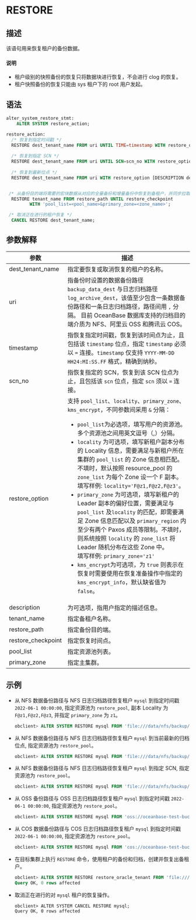 # RESTORE

## 描述

该语句用来恢复租户的备份数据。

  <main id="notice" type='explain'>
    <h4>说明</h4>
    <ul>
    <li>租户级别的快照备份的恢复只将数据块进行恢复，不会进行 clog 的恢复。</li>
    <li>租户快照备份的恢复只能由 sys 租户下的 root 用户发起。</li>
    </ul>
  </main>

## 语法

```sql
alter_system_restore_stmt:
    ALTER SYSTEM restore_action;

restore_action:
  /* 恢复到指定时间戳 */
  RESTORE dest_tenant_name FROM uri UNTIL TIME=timestamp WITH restore_option [DESCRIPTION description];
 
  /* 恢复到指定 SCN */
  RESTORE dest_tenant_name FROM uri UNTIL SCN=scn_no WITH restore_option [DESCRIPTION description];
 
  /* 恢复到最新位点 */
  RESTORE dest_tenant_name FROM uri WITH restore_option [DESCRIPTION description];


 /* 从备份目的端将需要的宏块数据从对应的全量备份和增量备份中恢复到备租户，并同步拉取和回放事务日志。*/
  RESTORE tenant_name FROM restore_path UNTIL restore_checkpoint 
         WITH 'pool_list=<pool_name>&primary_zone=<zone_name>';

 /* 取消正在进行的租户恢复 */
  CANCEL RESTORE dest_tenant_name;

```

## 参数解释

|        **参数**      |       **描述**       |
|----------------------|----------------------|
| dest_tenant_name   | 指定要恢复或取消恢复的租户的名称。 |
| uri                | 指备份时设置的数据备份路径 `backup_data_dest` 与日志归档路径 `log_archive_dest`，该值至少包含一条数据备份路径和一条日志归档路径，路径间用 `,` 分隔。 目前 OceanBase 数据库支持的归档目的端介质为 NFS、阿里云 OSS 和腾讯云 COS。   |
| timestamp          | 指恢复指定时间戳，恢复到该时间点为止，且包括该 `timestamp` 位点，指定 `timestamp` 必须以 `=` 连接。`timestamp` 仅支持 `YYYY-MM-DD HH24:MI:SS.FF` 格式，精确到纳秒。|
| scn_no                | 指恢复指定的 SCN，恢复到该 SCN 位点为止，且包括该 `scn` 位点，指定 `scn` 须以 `=` 连接。|
| restore_option     | 支持 `pool_list`、`locality`、`primary_zone`、`kms_encrypt`，不同参数间采用 `&` 分隔： <ul><li>`pool_list`为必选项，填写用户的资源池。多个资源池之间用英文逗号（,）分隔。</li>  <li>`locality` 为可选项，填写新租户副本分布的 Locality 信息，需要满足与新租户所在集群的 `pool_list` 的 Zone 信息相匹配。 不填时，默认按照 resource_pool 的 `zone_list` 为每个 Zone 设一个 F 副本。</br>填写样例: `locality='F@z1,F@z2,F@z3'`。 </li>  <li> `primary_zone` 为可选项，填写新租户的 Leader 副本的偏好位置，需要满足与  `pool_list` 及`locality` 的匹配，即需要满足 Zone 信息匹配以及 `primary_region` 内至少有两个 Paxos 成员等限制。不填时，则系统按照 `locality` 的 `zone_list` 将 Leader 随机分布在这些 Zone 中。 </br>填写样例: `primary_zone='z1'`</li> <li>`kms_encrypt`为可选项，为 `true` 则表示在恢复时需要使用在恢复准备操作中指定的 `kms_encrypt_info`，默认缺省值为 `false`。 </li></ul>   |
| description |为可选项，指用户指定的描述信息。 |
| tenant_name        | 指定备租户名称。 |
| restore_path       | 指定备份目的端。 |
| restore_checkpoint | 指定恢复时间点。 |
| pool_list          | 指定资源池列表。 |
| primary_zone       | 指定主集群。 |

## 示例

* 从 NFS 数据备份路径与 NFS 日志归档路径恢复租户 `mysql` 到指定时间戳 `2022-06-1 00:00:00`, 指定资源池为 `restore_pool`, 副本 Locality 为 `F@z1,F@z2,F@z3`, 并指定 `primary_zone` 为 `z1`。

   ```sql
   obclient> ALTER SYSTEM RESTORE mysql FROM 'file:///data/nfs/backup/data,file:///data/nfs/backup/archive' UNTIL TIME='2022-06-1 00:00:00' WITH 'pool_list=restore_pool&locality=F@z1,F@z2,F@z3&primary_zone=z1';
   ```

* 从 NFS 数据备份路径与 NFS 日志归档路径恢复租户 `mysql` 到当前最新的归档位点, 指定资源池为 `restore_pool`。

   ```sql
   obclient> ALTER SYSTEM RESTORE mysql FROM 'file:///data/nfs/backup/data,file:///data/nfs/backup/archive' WITH 'pool_list=restore_pool';
   ```

* 从 NFS 数据备份路径与 NFS 日志归档路径恢复租户 `mysql` 到指定 SCN, 指定资源池为 `restore_pool`。
  
   ```sql
   obclient> ALTER SYSTEM RESTORE mysql FROM 'file:///data/nfs/backup/data,file:///data/nfs/backup/archive' UNTIL SCN='xxxxxxxx' WITH 'pool_list=restore_pool';
   ```

* 从 OSS 备份路径与 OSS 日志归档路径恢复租户 `mysql` 到指定时间戳 `2022-06-1 00:00:00`, 指定资源池为 `restore_pool`。

   ```sql
   obclient> ALTER SYSTEM RESTORE mysql FROM 'oss://oceanbase-test-bucket/backup/data/?host=xxx.aliyun-inc.com&access_id=xxx&access_key=xxx,oss://oceanbase-test-bucket/backup/archive/?host=xxx.aliyun-inc.com&access_id=xxx&access_key=xxx' UNTIL TIME='2022-06-1 00:00:00' WITH 'pool_list=restore_pool';
   ```

* 从 COS 数据备份路径与 COS 日志归档路径恢复租户 `mysql` 到指定时间戳 `2022-06-1 00:00:00`, 指定资源池为 `restore_pool`。

   ```sql
   obclient> ALTER SYSTEM RESTORE mysql FROM 'cos://oceanbase-test-bucket/backup/data/?host=xxx.aliyun-inc.com&access_id=xxx&access_key=xxx&appid=xxx,cos://oceanbase-test-bucket/backup/archive/?host=xxx.aliyun-inc.com&access_id=xxx&access_key=xxx&appid=xxx' UNTIL TIME='2022-06-1 00:00:00' WITH 'pool_list=restore_pool';
   ```


* 在目标集群上执行 `RESTORE` 命令，使用租户的备份和归档，创建并恢复出备租户。

   ```sql
   obclient> ALTER SYSTEM RESTORE restore_oracle_tenant FROM 'file:///data/nfs/backup//ob_backup_oracle_tenant/archive,file:///data/nfs/backup//ob_backup_oracle_tenant/data' UNTIL TIME='2022-11-11 15:04:23.825558' with 'pool_list=small_pool_2&primary_zone=z1';
   Query OK, 0 rows affected
   ```

* 取消正在进行的对 `mysql` 租户的恢复操作。
  
   ```shell
   obclient> ALTER SYSTEM CANCEL RESTORE mysql;
   Query OK, 0 rows affected
   ```